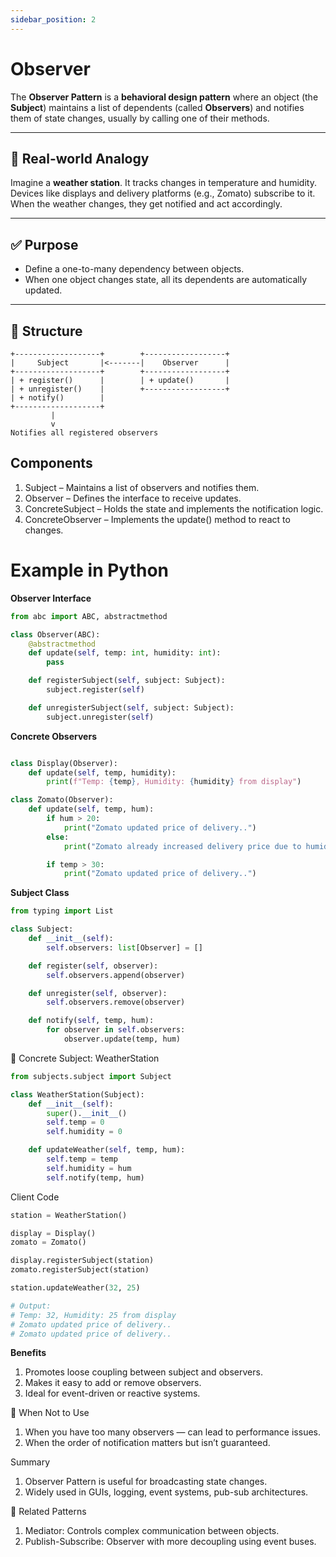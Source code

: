 ```yaml
---
sidebar_position: 2
---
```


# Observer

The **Observer Pattern** is a **behavioral design pattern** where an object (the **Subject**) maintains a list of dependents (called **Observers**) and notifies them of state changes, usually by calling one of their methods.

---

## 🔶 Real-world Analogy

Imagine a **weather station**. It tracks changes in temperature and humidity. Devices like displays and delivery platforms (e.g., Zomato) subscribe to it. When the weather changes, they get notified and act accordingly.

---

## ✅ Purpose

- Define a one-to-many dependency between objects.
- When one object changes state, all its dependents are automatically updated.

---

## 🔧 Structure

```text
+-------------------+        +------------------+
|     Subject       |<-------|    Observer      |
+-------------------+        +------------------+
| + register()      |        | + update()       |
| + unregister()    |        +------------------+
| + notify()        |
+-------------------+
         |
         v
Notifies all registered observers
```

## Components
1. Subject – Maintains a list of observers and notifies them.
2. Observer – Defines the interface to receive updates.
3. ConcreteSubject – Holds the state and implements the notification logic.
4. ConcreteObserver – Implements the update() method to react to changes.

# Example in Python

**Observer Interface**

```Python
from abc import ABC, abstractmethod

class Observer(ABC):
    @abstractmethod
    def update(self, temp: int, humidity: int):
        pass

    def registerSubject(self, subject: Subject):
        subject.register(self)

    def unregisterSubject(self, subject: Subject):
        subject.unregister(self)

```

**Concrete Observers**
```Python

class Display(Observer):
    def update(self, temp, humidity):
        print(f"Temp: {temp}, Humidity: {humidity} from display")

class Zomato(Observer):
    def update(self, temp, hum):
        if hum > 20:
            print("Zomato updated price of delivery..")
        else:
            print("Zomato already increased delivery price due to humidity..")

        if temp > 30:
            print("Zomato updated price of delivery..")
```


**Subject Class**
```Python
from typing import List

class Subject:
    def __init__(self):
        self.observers: list[Observer] = []

    def register(self, observer):
        self.observers.append(observer)

    def unregister(self, observer):
        self.observers.remove(observer)

    def notify(self, temp, hum):
        for observer in self.observers:
            observer.update(temp, hum)
```
🔸 Concrete Subject: WeatherStation

```Python
from subjects.subject import Subject

class WeatherStation(Subject):
    def __init__(self):
        super().__init__()
        self.temp = 0
        self.humidity = 0

    def updateWeather(self, temp, hum):
        self.temp = temp
        self.humidity = hum
        self.notify(temp, hum)
```

Client Code

```Python
station = WeatherStation()

display = Display()
zomato = Zomato()

display.registerSubject(station)
zomato.registerSubject(station)

station.updateWeather(32, 25)

# Output:
# Temp: 32, Humidity: 25 from display
# Zomato updated price of delivery..
# Zomato updated price of delivery..
```


**Benefits**
1. Promotes loose coupling between subject and observers.
2. Makes it easy to add or remove observers.
3. Ideal for event-driven or reactive systems.

🚫 When Not to Use
1. When you have too many observers — can lead to performance issues.
2. When the order of notification matters but isn’t guaranteed.

Summary
1. Observer Pattern is useful for broadcasting state changes.
2. Widely used in GUIs, logging, event systems, pub-sub architectures.

🧾 Related Patterns
1. Mediator: Controls complex communication between objects.
2. Publish-Subscribe: Observer with more decoupling using event buses.
